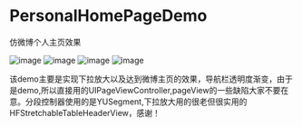 # PersonalHomePageDemo
仿微博个人主页效果

![image](https://github.com/hkjin/PersonalHomePageDemo/blob/master/PersonalHomePageDemo/Source/001.png?raw=true)
![image](https://github.com/hkjin/PersonalHomePageDemo/blob/master/PersonalHomePageDemo/Source/002.png?raw=true)
![image](https://github.com/hkjin/PersonalHomePageDemo/blob/master/PersonalHomePageDemo/Source/003.png?raw=true)
![image](https://github.com/hkjin/PersonalHomePageDemo/blob/master/PersonalHomePageDemo/Source/004.png?raw=true)

该demo主要是实现下拉放大以及达到微博主页的效果，导航栏透明度渐变，由于是demo,所以直接用的UIPageViewController,pageView的一些缺陷大家不要在意。分段控制器使用的是YUSegment,下拉放大用的很老但很实用的HFStretchableTableHeaderView，感谢！
